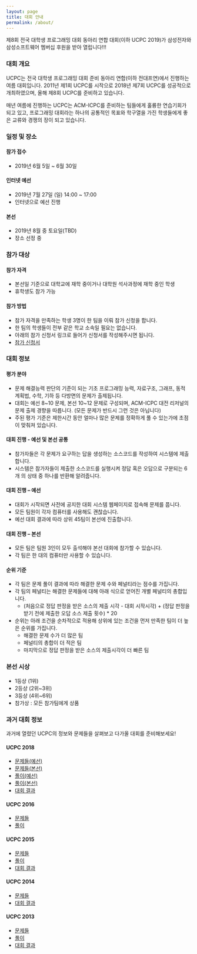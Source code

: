 ```yaml
---
layout: page
title: 대회 안내
permalink: /about/
---
```


제8회 전국 대학생 프로그래밍 대회 동아리 연합 대회(이하 UCPC 2019)가 삼성전자와 삼성소프트웨어 멤버십 후원을 받아 열립니다!!!

### 대회 개요

UCPC는 전국 대학생 프로그래밍 대회 준비 동아리 연합(이하 전대프연)에서 진행하는 여름 대회입니다.
2011년 제1회 UCPC를 시작으로 2018년 제7회 UCPC를 성공적으로 개최하였으며, 올해 제8회 UCPC를 준비하고 있습니다.

매년 여름에 진행하는 UCPC는 ACM-ICPC를 준비하는 팀들에게 훌륭한 연습기회가 되고 있고,
프로그래밍 대회라는 하나의 공통적인 목표와 학구열을 가진 학생들에게 좋은 교류와 경쟁의 장이 되고 있습니다.

### 일정 및 장소

#### 참가 접수

- 2019년 6월 5일 ~ 6월 30일

#### 인터넷 예선

- 2019년 7월 27일 (일) 14:00 ~ 17:00
- 인터넷으로 예선 진행

#### 본선

- 2019년 8월 중 토요일(TBD)
- 장소 선정 중

### 참가 대상

#### 참가 자격

 * 본선일 기준으로 대학교에 재학 중이거나 대학원 석사과정에 재학 중인 학생
 * 휴학생도 참가 가능

#### 참가 방법

 * 참가 자격을 만족하는 학생 3명이 한 팀을 이뤄 참가 신청을 합니다.
 * 한 팀의 학생들이 전부 같은 학교 소속일 필요는 없습니다.
 * 아래의 참가 신청서 링크로 들어가 신청서를 작성해주시면 됩니다.
 * [참가 신청서](https://goo.gl/forms/AFmMCbTm8J9S5bea2)

### 대회 정보

#### 평가 분야

 * 문제 해결능력 판단의 기준이 되는 기초 프로그래밍 능력, 자료구조, 그래프, 동적 계획법, 수학, 기하 등 다방면의 문제가 출제됩니다.
 * 대회는 예선 8~10 문제, 본선 10~12 문제로 구성되며, ACM-ICPC 대전 리저널의 문제 출제 경향을 따릅니다. (모든 문제가 반드시 그런 것은 아닙니다)
 * 주된 평가 기준은 제한시간 동안 얼마나 많은 문제를 정확하게 풀 수 있는가에 초점이 맞춰져 있습니다.

#### 대회 진행 - 예선 및 본선 공통

 * 참가자들은 각 문제가 요구하는 답을 생성하는 소스코드를 작성하여 시스템에 제출합니다.
 * 시스템은 참가자들이 제출한 소스코드를 실행시켜 정답 혹은 오답으로 구분되는 6개 의 상태 중 하나를 반환해 알려줍니다.

#### 대회 진행 – 예선

 * 대회가 시작되면 사전에 공지한 대회 시스템 웹페이지로 접속해 문제를 풉니다.
 * 모든 팀원이 각자 컴퓨터를 사용해도 괜찮습니다.
 * 예선 대회 결과에 따라 상위 45팀이 본선에 진출합니다.

#### 대회 진행 – 본선

 * 모든 팀은 팀원 3인이 모두 출석해야 본선 대회에 참가할 수 있습니다.
 * 각 팀은 한 대의 컴퓨터만 사용할 수 있습니다.

#### 순위 기준

 * 각 팀은 문제 풀이 결과에 따라 해결한 문제 수와 페널티라는 점수를 가집니다.
 * 각 팀의 페널티는 해결한 문제들에 대해 아래 식으로 얻어진 개별 페널티의 총합입니다.
   * (처음으로 정답 판정을 받은 소스의 제출 시각 - 대회 시작시각) + (정답 판정을 받기 전에 제출한 오답 소스 제출 횟수) * 20
 * 순위는 아래 조건을 순차적으로 적용해 상위에 있는 조건을 먼저 만족한 팀이 더 높은 순위를 가집니다.
   * 해결한 문제 수가 더 많은 팀
   * 페널티의 총합이 더 적은 팀
   * 마지막으로 정답 판정을 받은 소스의 제출시각이 더 빠른 팀

### 본선 시상

- 1등상 (1위)
- 2등상 (2위~3위)
- 3등상 (4위~6위)
- 참가상 : 모든 참가팀에게 상품 

### 과거 대회 정보

과거에 열렸던 UCPC의 정보와 문제들을 살펴보고 다가올 대회를 준비해보세요!

#### UCPC 2018

 * [문제들(예선)](https://www.acmicpc.net/category/detail/1891)
 * [문제들(본선)](https://www.acmicpc.net/category/detail/1893)
 * [풀이(예선)](https://docs.google.com/presentation/d/1y4f_ZCcWgCZocPZozsaFZpn2AJSx3ZtPwEFM3h7NurU)
 * [풀이(본선)](https://docs.google.com/presentation/d/1iL3syHDaOAgvip0-Dd_bS3Zl-07xD5LqbhYNeH30AFA/edit#slide=id.p)
 * [대회 결과](https://ucpc.acmicpc.net/contest/spotboard/314)

#### UCPC 2016

 * [문제들](https://www.acmicpc.net/category/detail/1510)
 * [풀이](https://www.slideshare.net/JeonDaePeuYeon/2016-ucpc-65393552)

#### UCPC 2015

 * [문제들](https://www.acmicpc.net/category/detail/1358)
 * [풀이](https://www.slideshare.net/SunyoungKim14/5-51953762)
 * [대회 결과](https://ucpc2015.acmicpc.net/)

#### UCPC 2014

 * [문제들](https://algospot.com/judge/problem/list/?source=제4회%20전국%20대학생%20프로그래밍%20대회%20동아리%20연합%20대회)
 * [대회 결과](http://140823.hodduc.net/)

#### UCPC 2013

 * [문제들](https://algospot.com/judge/problem/list/?source=제3회%20전국%20대학생%20프로그래밍%20대회%20동아리%20연합%20대회)
 * [풀이](https://dl.dropboxusercontent.com/s/lvx9t5xunt9bbja/ucpc-3rd-solution-slide.pdf)
 * [대회 결과](https://dl.dropboxusercontent.com/s/sk5n8ur0kl7l5gq/ucpc-3rd-standing.png)
